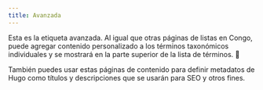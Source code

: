 ```yaml
---
title: Avanzada
---
```


Esta es la etiqueta avanzada. Al igual que otras páginas de listas en Congo, puede agregar contenido personalizado a los términos taxonómicos individuales y se mostrará en la parte superior de la lista de términos. :rocket:

También puedes usar estas páginas de contenido para definir metadatos de Hugo como títulos y descripciones que se usarán para SEO y otros fines.
